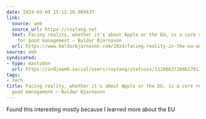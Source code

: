 ```yaml
---
date: 2024-03-09 15:12:10.989437
link:
  source: web
  source_url: https://roytang.net
  text: Facing reality, whether it's about Apple or the EU, is a core requirement
    for good management – Baldur Bjarnason
  url: https://www.baldurbjarnason.com/2024/facing-reality-in-the-eu-and-tech/
source: web
syndicated:
- type: mastodon
  url: https://indieweb.social/users/roytang/statuses/112066372046279127
tags:
- tech
title: Facing reality, whether it's about Apple or the EU, is a core requirement for
  good management – Baldur Bjarnason
---
```


Found this interesting mostly because I learned more about the EU